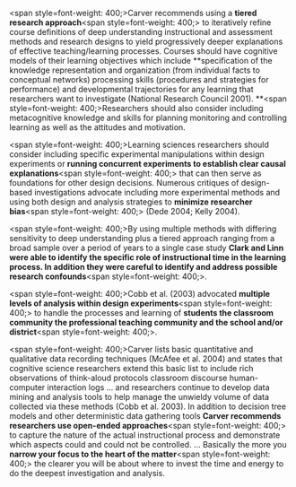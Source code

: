 <span style=font-weight: 400;>Carver recommends using a </span>**tiered research approach**<span style=font-weight: 400;> to iteratively refine course definitions of deep understanding instructional and assessment methods and research designs to yield progressively deeper explanations of effective teaching/learning processes. Courses should have cognitive models of their learning objectives which include </span>**specification of the knowledge representation and organization (from individual facts to conceptual networks) processing skills (procedures and strategies for performance) and developmental trajectories for any learning that researchers want to investigate (National Research Council 2001). **<span style=font-weight: 400;>Researchers should also consider including metacognitive knowledge and skills for planning monitoring and controlling learning as well as the attitudes and motivation. </span>

<span style=font-weight: 400;>Learning sciences researchers should consider including specific experimental manipulations within design experiments or </span>**running concurrent experiments to establish clear causal explanations**<span style=font-weight: 400;> that can then serve as foundations for other design decisions. Numerous critiques of design-based investigations advocate including more experimental methods and using both design and analysis strategies to </span>**minimize researcher bias**<span style=font-weight: 400;> (Dede 2004; Kelly 2004). </span>

<span style=font-weight: 400;>By using multiple methods with differing sensitivity to deep understanding plus a tiered approach ranging from a broad sample over a period of years to a single case study </span>**Clark and Linn were able to identify the specific role of instructional time in the learning process. In addition they were careful to identify and address possible research confounds**<span style=font-weight: 400;>.</span>

<span style=font-weight: 400;>Cobb et al. (2003) advocated </span>**multiple levels of analysis within design experiments**<span style=font-weight: 400;> to handle the processes and learning of </span>**students the classroom community the professional teaching community and the school and/or district**<span style=font-weight: 400;>.</span>

<span style=font-weight: 400;>Carver lists basic quantitative and qualitative data recording techniques (McAfee et al. 2004) and states that cognitive science researchers extend this basic list to include rich observations of think-aloud protocols classroom discourse human-computer interaction logs ... and researchers continue to develop data mining and analysis tools to help manage the unwieldy volume of data collected via these methods (Cobb et al. 2003). In addition to decision tree models and other deterministic data gathering tools </span>**Carver recommends researchers use open-ended approaches**<span style=font-weight: 400;> to capture the nature of the actual instructional process and demonstrate which aspects could and could not be controlled. ... Basically the more you </span>**narrow your focus to the heart of the matter**<span style=font-weight: 400;> the clearer you will be about where to invest the time and energy to do the deepest investigation and analysis.</span>